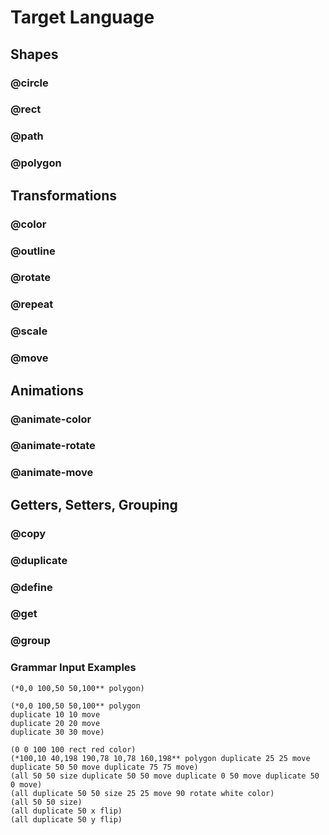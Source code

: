 # Target Language

## Shapes

### @circle

### @rect

### @path

### @polygon

## Transformations

### @color

### @outline

### @rotate

### @repeat

### @scale

### @move

## Animations

### @animate-color

### @animate-rotate

### @animate-move


## Getters, Setters, Grouping

### @copy

### @duplicate

### @define

### @get

### @group




### Grammar Input Examples

```
(*0,0 100,50 50,100** polygon)
```

```
(*0,0 100,50 50,100** polygon 
duplicate 10 10 move 
duplicate 20 20 move 
duplicate 30 30 move)
```

```
(0 0 100 100 rect red color) 
(*100,10 40,198 190,78 10,78 160,198** polygon duplicate 25 25 move duplicate 50 50 move duplicate 75 75 move)
(all 50 50 size duplicate 50 50 move duplicate 0 50 move duplicate 50 0 move)
(all duplicate 50 50 size 25 25 move 90 rotate white color)
(all 50 50 size)
(all duplicate 50 x flip)
(all duplicate 50 y flip)
```
